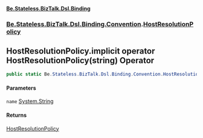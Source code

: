 #### [Be.Stateless.BizTalk.Dsl.Binding](README.md 'README')
### [Be.Stateless.BizTalk.Dsl.Binding.Convention](Be.Stateless.BizTalk.Dsl.Binding.Convention.md 'Be.Stateless.BizTalk.Dsl.Binding.Convention').[HostResolutionPolicy](HostResolutionPolicy.md 'Be.Stateless.BizTalk.Dsl.Binding.Convention.HostResolutionPolicy')

## HostResolutionPolicy.implicit operator HostResolutionPolicy(string) Operator

```csharp
public static Be.Stateless.BizTalk.Dsl.Binding.Convention.HostResolutionPolicy implicit operator HostResolutionPolicy(string name);
```
#### Parameters

<a name='Be.Stateless.BizTalk.Dsl.Binding.Convention.HostResolutionPolicy.op_ImplicitBe.Stateless.BizTalk.Dsl.Binding.Convention.HostResolutionPolicy(string).name'></a>

`name` [System.String](https://docs.microsoft.com/en-us/dotnet/api/System.String 'System.String')

#### Returns
[HostResolutionPolicy](HostResolutionPolicy.md 'Be.Stateless.BizTalk.Dsl.Binding.Convention.HostResolutionPolicy')
